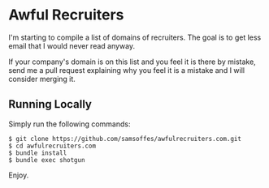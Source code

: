 # Awful Recruiters

I'm starting to compile a list of domains of recruiters. The goal is to get less email that I would never read anyway.

If your company's domain is on this list and you feel it is there by mistake, send me a pull request explaining why you feel it is a mistake and I will consider merging it.

## Running Locally

Simply run the following commands:

    $ git clone https://github.com/samsoffes/awfulrecruiters.com.git
    $ cd awfulrecruiters.com
    $ bundle install
    $ bundle exec shotgun

Enjoy.

